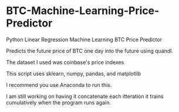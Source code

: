 # BTC-Machine-Learning-Price-Predictor
Python Linear Regression Machine Learning BTC Price Predictor


Predicts the future price of BTC one day into the future using quandl.

The dataset I used was coinbase's price indexes

This script uses sklearn, numpy, pandas, and matplotlib

I recommend you use Anaconda to run this. 

I am still working on having it concatenate each itteration it trains cumulatively when the program runs again.
